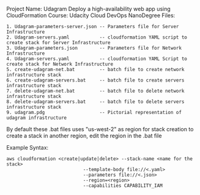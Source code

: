 Project Name: Udagram 
	       Deploy a high-availability web app using CloudFormation
Course: Udacity Cloud DevOps NanoDegree
Files:
    
    1. Udagram-parameters-server.json -- Parameters file for Server Infrastructure 
    2. Udagram-servers.yaml           -- cloudformation YAML script to create stack for Server Infrastructure
    3. Udagram-parameters.json        -- Parameters file for Network Infrastructure 
    4. Udagram-servers.yaml           -- cloudformation YAML Script to create stack for Network Infrastructure 
    5. create-udagram-net.bat	      -- batch file to create network infrastructure stack
    6. create-udagram-servers.bat     -- batch file to create servers infrastructure stack
    7. delete-udagram-net.bat	      -- batch file to delete network infrastructure stack
    8. delete-udagram-servers.bat     -- batch file to delete servers infrastructure stack
    9. udagram.pdg		              -- Pictorial representation of udagram infrastructure


By default these .bat files uses "us-west-2" as region for stack creation
to create a stack in another region, edit the region in the .bat file

Example Syntax: 
```
aws cloudformation <create|update|delete> --stack-name <name for the stack> 
                            --template-body file://<.yaml> 
                            --parameters file://<.json>
                            --region=<region> 
                            --capabilities CAPABILITY_IAM
```
                

